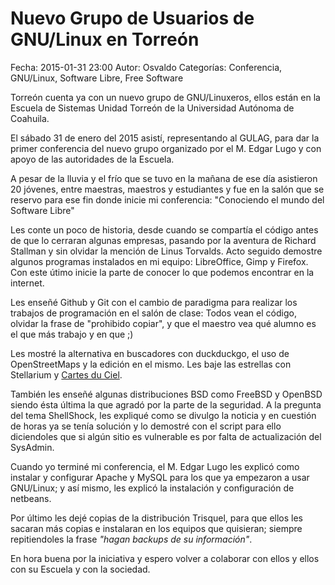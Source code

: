 Nuevo Grupo de Usuarios de GNU/Linux en Torreón
==================================

Fecha: 2015-01-31 23:00
Autor: Osvaldo
Categorías: Conferencia, GNU/Linux, Software Libre, Free Software

Torreón cuenta ya con un nuevo grupo de GNU/Linuxeros, ellos están en la Escuela de Sistemas Unidad Torreón de la Universidad Autónoma de Coahuila.

<!-- break -->

El sábado 31 de enero del 2015 asistí, representando al GULAG, para dar la primer conferencia del nuevo grupo organizado por el M. Edgar Lugo y con apoyo de las autoridades de la Escuela.

A pesar de la lluvia y el frío que se tuvo en la mañana de ese día asistieron 20 jóvenes, entre maestras, maestros y estudiantes y fue en la salón que se reservo para ese fin donde inicie mi conferencia: "Conociendo el mundo del Software Libre"

Les conte un poco de historia, desde cuando se compartía el código antes de que lo cerraran algunas empresas, pasando por la aventura de Richard Stallman y sin olvidar la mención de Linus Torvalds. Acto seguido demostre algunos programas instalados en mi equipo: LibreOffice, Gimp y Firefox. Con este útimo inicie la parte de conocer lo que podemos encontrar en la internet.

Les enseñé Github y Git con el cambio de paradigma para realizar los trabajos de programación en el salón de clase: Todos vean el código, olvidar la frase de "prohibido copiar", y que el maestro vea qué alumno es el que más trabajo y en que ;)

Les mostré la alternativa en buscadores con duckduckgo, el uso de OpenStreetMaps y la edición en el mismo. Les baje las estrellas con Stellarium y [Cartes du Ciel](http://www.ap-i.net/skychart).

También les enseñé algunas distribuciones BSD como FreeBSD y OpenBSD siendo ésta última la que agradó por la parte de la seguridad. A la pregunta del tema ShellShock, les expliqué como se divulgo la noticia y en cuestión de horas ya se tenía solución y lo demostré con el script para ello diciendoles que si algún sitio es vulnerable es por falta de actualización del SysAdmin.

Cuando yo terminé mi conferencia, el M. Edgar Lugo les explicó como instalar y configurar Apache y MySQL para los que ya empezaron a usar GNU/Linux; y así mismo, les explicó la instalación y configuración de netbeans.

Por último les dejé copias de la distribución Trisquel, para que ellos les sacaran más copias e instalaran en los equipos que quisieran; siempre repitiendoles la frase _"hagan backups de su información"_.

En hora buena por la iniciativa y espero volver a colaborar con ellos y ellos con su Escuela y con la sociedad.

<br />
